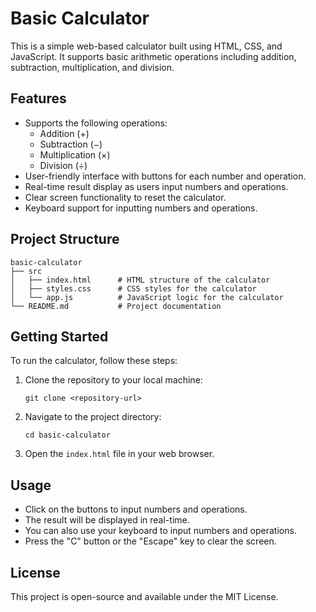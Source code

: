 
# Basic Calculator

This is a simple web-based calculator built using HTML, CSS, and JavaScript. It supports basic arithmetic operations including addition, subtraction, multiplication, and division.

## Features

- Supports the following operations:
  - Addition (+)
  - Subtraction (−)
  - Multiplication (×)
  - Division (÷)
- User-friendly interface with buttons for each number and operation.
- Real-time result display as users input numbers and operations.
- Clear screen functionality to reset the calculator.
- Keyboard support for inputting numbers and operations.

## Project Structure

```
basic-calculator
├── src
│   ├── index.html      # HTML structure of the calculator
│   ├── styles.css      # CSS styles for the calculator
│   └── app.js          # JavaScript logic for the calculator
└── README.md           # Project documentation
```

## Getting Started

To run the calculator, follow these steps:

1. Clone the repository to your local machine:
   ```
   git clone <repository-url>
   ```

2. Navigate to the project directory:
   ```
   cd basic-calculator
   ```

3. Open the `index.html` file in your web browser.

## Usage

- Click on the buttons to input numbers and operations.
- The result will be displayed in real-time.
- You can also use your keyboard to input numbers and operations.
- Press the "C" button or the "Escape" key to clear the screen.

## License

This project is open-source and available under the MIT License.
